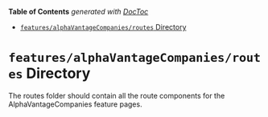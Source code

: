 <!-- START doctoc generated TOC please keep comment here to allow auto update -->
<!-- DON'T EDIT THIS SECTION, INSTEAD RE-RUN doctoc TO UPDATE -->

**Table of Contents** _generated with [DocToc](https://github.com/thlorenz/doctoc)_

- [`features/alphaVantageCompanies/routes` Directory](#featuresalphavantagecompaniesroutes-directory)

<!-- END doctoc generated TOC please keep comment here to allow auto update -->

# `features/alphaVantageCompanies/routes` Directory

The routes folder should contain all the route components for the AlphaVantageCompanies feature pages.
